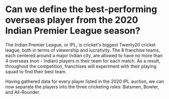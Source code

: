 # Can we define the best-performing overseas player from the 2020 Indian Premier League season?
The Indian Premier League, or IPL, is cricket's biggest Twenty20 cricket league, both in terms of viewership and lucrativity. The 8 franchise teams, each centered around a major Indian city, are allowed to have no more than 4 overseas (non - Indian) players in their team for each match. As a result, throughout the competition, franchises will experiment with their playing squad to find their best team. 

Having gathered data for every player listed in the 2020 IPL auction, we can now separate the players into the three cricketing roles: Batsmen, Bowler, and All-Rounder. 

